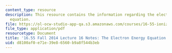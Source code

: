 ```yaml
---
content_type: resource
description: This resource contains the information regarding the electron energy
  equation.
file: https://ol-ocw-studio-app-qa.s3.amazonaws.com/courses/16-55-ionized-gases-fall-2014/d8100af0e71e39e86560b9a8f544b3eb_MIT16_55F14_Lecture16.pdf
file_type: application/pdf
resourcetype: Document
title: '16.55 Fall 2014 Lecture 16 Notes: The Electron Energy Equation'
uid: d8100af0-e71e-39e8-6560-b9a8f544b3eb
---
```

